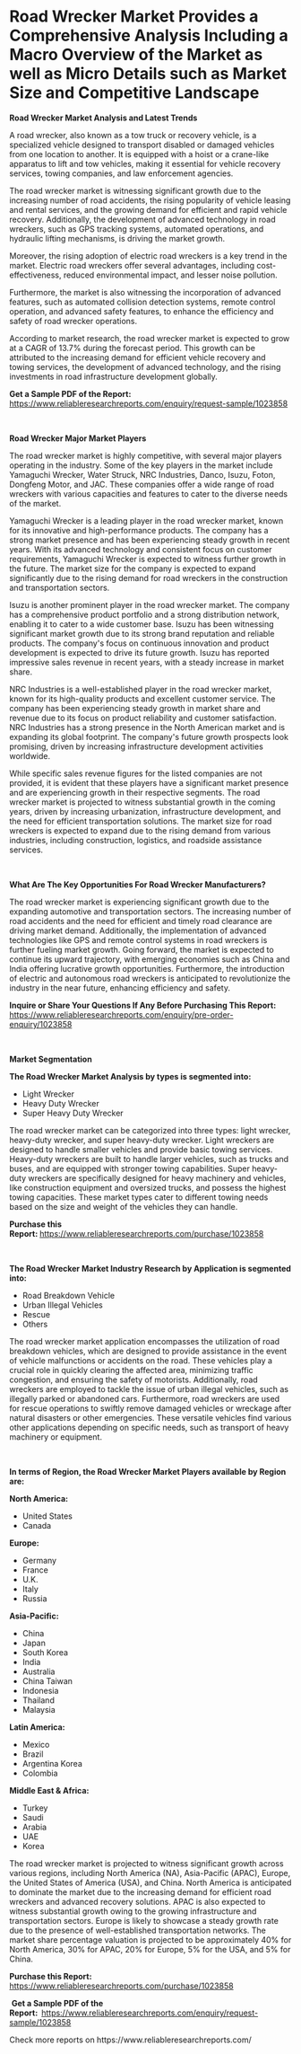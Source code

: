 <p><h1>Road Wrecker Market Provides a Comprehensive Analysis Including a Macro Overview of the Market as well as Micro Details such as Market Size and Competitive Landscape</h1></p><p><strong>Road Wrecker Market Analysis and Latest Trends</strong></p>
<p><p>A road wrecker, also known as a tow truck or recovery vehicle, is a specialized vehicle designed to transport disabled or damaged vehicles from one location to another. It is equipped with a hoist or a crane-like apparatus to lift and tow vehicles, making it essential for vehicle recovery services, towing companies, and law enforcement agencies.</p><p>The road wrecker market is witnessing significant growth due to the increasing number of road accidents, the rising popularity of vehicle leasing and rental services, and the growing demand for efficient and rapid vehicle recovery. Additionally, the development of advanced technology in road wreckers, such as GPS tracking systems, automated operations, and hydraulic lifting mechanisms, is driving the market growth.</p><p>Moreover, the rising adoption of electric road wreckers is a key trend in the market. Electric road wreckers offer several advantages, including cost-effectiveness, reduced environmental impact, and lesser noise pollution.</p><p>Furthermore, the market is also witnessing the incorporation of advanced features, such as automated collision detection systems, remote control operation, and advanced safety features, to enhance the efficiency and safety of road wrecker operations.</p><p>According to market research, the road wrecker market is expected to grow at a CAGR of 13.7% during the forecast period. This growth can be attributed to the increasing demand for efficient vehicle recovery and towing services, the development of advanced technology, and the rising investments in road infrastructure development globally.</p></p>
<p><strong>Get a Sample PDF of the Report:&nbsp;</strong> <a href="https://www.reliableresearchreports.com/enquiry/request-sample/1023858">https://www.reliableresearchreports.com/enquiry/request-sample/1023858</a></p>
<p>&nbsp;</p>
<p><strong>Road Wrecker Major Market Players</strong></p>
<p><p>The road wrecker market is highly competitive, with several major players operating in the industry. Some of the key players in the market include Yamaguchi Wrecker, Water Struck, NRC Industries, Danco, Isuzu, Foton, Dongfeng Motor, and JAC. These companies offer a wide range of road wreckers with various capacities and features to cater to the diverse needs of the market.</p><p>Yamaguchi Wrecker is a leading player in the road wrecker market, known for its innovative and high-performance products. The company has a strong market presence and has been experiencing steady growth in recent years. With its advanced technology and consistent focus on customer requirements, Yamaguchi Wrecker is expected to witness further growth in the future. The market size for the company is expected to expand significantly due to the rising demand for road wreckers in the construction and transportation sectors.</p><p>Isuzu is another prominent player in the road wrecker market. The company has a comprehensive product portfolio and a strong distribution network, enabling it to cater to a wide customer base. Isuzu has been witnessing significant market growth due to its strong brand reputation and reliable products. The company's focus on continuous innovation and product development is expected to drive its future growth. Isuzu has reported impressive sales revenue in recent years, with a steady increase in market share.</p><p>NRC Industries is a well-established player in the road wrecker market, known for its high-quality products and excellent customer service. The company has been experiencing steady growth in market share and revenue due to its focus on product reliability and customer satisfaction. NRC Industries has a strong presence in the North American market and is expanding its global footprint. The company's future growth prospects look promising, driven by increasing infrastructure development activities worldwide.</p><p>While specific sales revenue figures for the listed companies are not provided, it is evident that these players have a significant market presence and are experiencing growth in their respective segments. The road wrecker market is projected to witness substantial growth in the coming years, driven by increasing urbanization, infrastructure development, and the need for efficient transportation solutions. The market size for road wreckers is expected to expand due to the rising demand from various industries, including construction, logistics, and roadside assistance services.</p></p>
<p>&nbsp;</p>
<p><strong>What Are The Key Opportunities For Road Wrecker Manufacturers?</strong></p>
<p><p>The road wrecker market is experiencing significant growth due to the expanding automotive and transportation sectors. The increasing number of road accidents and the need for efficient and timely road clearance are driving market demand. Additionally, the implementation of advanced technologies like GPS and remote control systems in road wreckers is further fueling market growth. Going forward, the market is expected to continue its upward trajectory, with emerging economies such as China and India offering lucrative growth opportunities. Furthermore, the introduction of electric and autonomous road wreckers is anticipated to revolutionize the industry in the near future, enhancing efficiency and safety.</p></p>
<p><strong>Inquire or Share Your Questions If Any Before Purchasing This Report:</strong> <a href="https://www.reliableresearchreports.com/enquiry/pre-order-enquiry/1023858">https://www.reliableresearchreports.com/enquiry/pre-order-enquiry/1023858</a></p>
<p>&nbsp;</p>
<p><strong>Market Segmentation</strong></p>
<p><strong>The Road Wrecker Market Analysis by types is segmented into:</strong></p>
<p><ul><li>Light Wrecker</li><li>Heavy Duty Wrecker</li><li>Super Heavy Duty Wrecker</li></ul></p>
<p><p>The road wrecker market can be categorized into three types: light wrecker, heavy-duty wrecker, and super heavy-duty wrecker. Light wreckers are designed to handle smaller vehicles and provide basic towing services. Heavy-duty wreckers are built to handle larger vehicles, such as trucks and buses, and are equipped with stronger towing capabilities. Super heavy-duty wreckers are specifically designed for heavy machinery and vehicles, like construction equipment and oversized trucks, and possess the highest towing capacities. These market types cater to different towing needs based on the size and weight of the vehicles they can handle.</p></p>
<p><strong>Purchase this Report:&nbsp;</strong><a href="https://www.reliableresearchreports.com/purchase/1023858">https://www.reliableresearchreports.com/purchase/1023858</a></p>
<p>&nbsp;</p>
<p><strong>The Road Wrecker Market Industry Research by Application is segmented into:</strong></p>
<p><ul><li>Road Breakdown Vehicle</li><li>Urban Illegal Vehicles</li><li>Rescue</li><li>Others</li></ul></p>
<p><p>The road wrecker market application encompasses the utilization of road breakdown vehicles, which are designed to provide assistance in the event of vehicle malfunctions or accidents on the road. These vehicles play a crucial role in quickly clearing the affected area, minimizing traffic congestion, and ensuring the safety of motorists. Additionally, road wreckers are employed to tackle the issue of urban illegal vehicles, such as illegally parked or abandoned cars. Furthermore, road wreckers are used for rescue operations to swiftly remove damaged vehicles or wreckage after natural disasters or other emergencies. These versatile vehicles find various other applications depending on specific needs, such as transport of heavy machinery or equipment.</p></p>
<p>&nbsp;</p>
<p><strong>In terms of Region, the Road Wrecker Market Players available by Region are:</strong></p>
<p>
    <p> <strong> North America: </strong>
        <ul>
            <li>United States</li>
            <li>Canada</li>
        </ul>
        </p> 
    <p> <strong> Europe: </strong>
        <ul>
            <li>Germany</li>
            <li>France</li>
            <li>U.K.</li>
            <li>Italy</li>
            <li>Russia</li>
        </ul>
        </p> 
    <p> <strong> Asia-Pacific: </strong>
        <ul>
            <li>China</li>
            <li>Japan</li>
            <li>South Korea</li>
            <li>India</li>
            <li>Australia</li>
            <li>China Taiwan</li>
            <li>Indonesia</li>
            <li>Thailand</li>
            <li>Malaysia</li>
        </ul>
        </p> 
    <p> <strong> Latin America: </strong>
        <ul>
            <li>Mexico</li>
            <li>Brazil</li>
            <li>Argentina Korea</li>
            <li>Colombia</li>
        </ul>
        </p> 
    <p> <strong> Middle East & Africa: </strong>
        <ul>
            <li>Turkey</li>
            <li>Saudi</li>
            <li>Arabia</li>
            <li>UAE</li>
            <li>Korea</li>
        </ul>
    </p>
    </p>
<p><p>The road wrecker market is projected to witness significant growth across various regions, including North America (NA), Asia-Pacific (APAC), Europe, the United States of America (USA), and China. North America is anticipated to dominate the market due to the increasing demand for efficient road wreckers and advanced recovery solutions. APAC is also expected to witness substantial growth owing to the growing infrastructure and transportation sectors. Europe is likely to showcase a steady growth rate due to the presence of well-established transportation networks. The market share percentage valuation is projected to be approximately 40% for North America, 30% for APAC, 20% for Europe, 5% for the USA, and 5% for China.</p></p>
<p><strong>Purchase this Report: </strong><a href="https://www.reliableresearchreports.com/purchase/1023858">https://www.reliableresearchreports.com/purchase/1023858</a></p>
<p>&nbsp;<strong>Get a Sample PDF of the Report:&nbsp;&nbsp;</strong><a href="https://www.reliableresearchreports.com/enquiry/request-sample/1023858">https://www.reliableresearchreports.com/enquiry/request-sample/1023858</a></p>
<p><strong></strong></p>
<p>Check more reports on https://www.reliableresearchreports.com/</p>